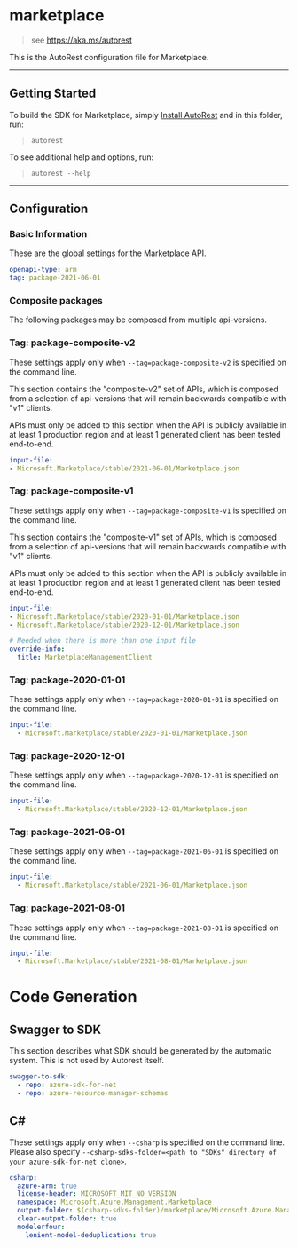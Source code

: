 # marketplace

> see https://aka.ms/autorest

This is the AutoRest configuration file for Marketplace.

---

## Getting Started

To build the SDK for Marketplace, simply [Install AutoRest](https://aka.ms/autorest/install) and in this folder, run:

> `autorest`

To see additional help and options, run:

> `autorest --help`

---

## Configuration

### Basic Information

These are the global settings for the Marketplace API.

``` yaml
openapi-type: arm
tag: package-2021-06-01
```
### Composite packages

The following packages may be composed from multiple api-versions.

### Tag: package-composite-v2

These settings apply only when `--tag=package-composite-v2` is specified on the command line.

This section contains the "composite-v2" set of APIs, which is composed from a selection of api-versions that will remain backwards compatible with "v1" clients.

APIs must only be added to this section when the API is publicly available in at least 1 production region and at least 1 generated client has been tested end-to-end.

``` yaml $(tag) == 'package-composite-v2'
input-file:
- Microsoft.Marketplace/stable/2021-06-01/Marketplace.json
```

### Tag: package-composite-v1

These settings apply only when `--tag=package-composite-v1` is specified on the command line.

This section contains the "composite-v1" set of APIs, which is composed from a selection of api-versions that will remain backwards compatible with "v1" clients.

APIs must only be added to this section when the API is publicly available in at least 1 production region and at least 1 generated client has been tested end-to-end.

``` yaml $(tag) == 'package-composite-v1'
input-file:
- Microsoft.Marketplace/stable/2020-01-01/Marketplace.json
- Microsoft.Marketplace/stable/2020-12-01/Marketplace.json

# Needed when there is more than one input file
override-info:
  title: MarketplaceManagementClient
```

### Tag: package-2020-01-01

These settings apply only when `--tag=package-2020-01-01` is specified on the command line.

``` yaml $(tag) == 'package-2020-01-01'
input-file:
  - Microsoft.Marketplace/stable/2020-01-01/Marketplace.json
```

### Tag: package-2020-12-01

These settings apply only when `--tag=package-2020-12-01` is specified on the command line.

``` yaml $(tag) == 'package-2020-12-01'
input-file:
  - Microsoft.Marketplace/stable/2020-12-01/Marketplace.json
```

### Tag: package-2021-06-01

These settings apply only when `--tag=package-2021-06-01` is specified on the command line.

``` yaml $(tag) == 'package-2021-06-01'
input-file:
  - Microsoft.Marketplace/stable/2021-06-01/Marketplace.json
```

### Tag: package-2021-08-01

These settings apply only when `--tag=package-2021-08-01` is specified on the command line.

``` yaml $(tag) == 'package-2021-08-01'
input-file:
  - Microsoft.Marketplace/stable/2021-08-01/Marketplace.json
```

# Code Generation

## Swagger to SDK

This section describes what SDK should be generated by the automatic system.
This is not used by Autorest itself.

``` yaml $(swagger-to-sdk)
swagger-to-sdk:
  - repo: azure-sdk-for-net
  - repo: azure-resource-manager-schemas
```

## C#

These settings apply only when `--csharp` is specified on the command line.
Please also specify `--csharp-sdks-folder=<path to "SDKs" directory of your azure-sdk-for-net clone>`.

``` yaml $(csharp)
csharp:
  azure-arm: true
  license-header: MICROSOFT_MIT_NO_VERSION
  namespace: Microsoft.Azure.Management.Marketplace
  output-folder: $(csharp-sdks-folder)/marketplace/Microsoft.Azure.Management.Marketplace/src/Generated
  clear-output-folder: true
  modelerfour:
    lenient-model-deduplication: true
```



